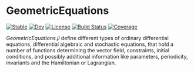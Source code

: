 # GeometricEquations

[![Stable](https://img.shields.io/badge/docs-stable-blue.svg)](https://JuliaGNI.github.io/GeometricEquations.jl/stable)
[![Dev](https://img.shields.io/badge/docs-latest-blue.svg)](https://JuliaGNI.github.io/GeometricEquations.jl/dev)
[![License](https://img.shields.io/badge/license-MIT-blue.svg)](LICENSE)
[![Build Status](https://github.com/JuliaGNI/GeometricEquations.jl/workflows/CI/badge.svg)](https://github.com/JuliaGNI/GeometricEquations.jl/actions?query=workflow:CI)
[![Coverage](https://codecov.io/gh/JuliaGNI/GeometricEquations.jl/branch/master/graph/badge.svg)](https://codecov.io/gh/JuliaGNI/GeometricEquations.jl)

*GeometricEquations.jl* define different types of ordinary differential equations, differential algebraic and stochastic equations, that hold a number of functions determining the vector field, constraints, initial conditions, and possibly additional information like parameters, periodicity, invariants and the Hamiltonian or Lagrangian.
